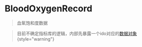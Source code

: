<show-structure depth="2"/>

# BloodOxygenRecord

> 血氧饱和度数据

> 目前不确定指标库的逻辑，内部先暴露一个ido对应的[数据对象](https://idoosmart.github.io/Native_GitBook/zh/doc/syncData/IDOSyncSpo2Data.html)
> {style="warning"}